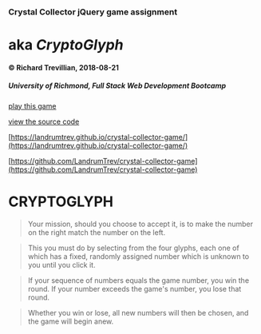 ### Crystal Collector jQuery game assignment
# aka _CryptoGlyph_
#### © Richard Trevillian, 2018-08-21
##### University of Richmond, Full Stack Web Development Bootcamp

[play this game](https://landrumtrev.github.io/crystal-collector-game/)

[view the source code](https://github.com/LandrumTrev/crystal-collector-game)

[https://landrumtrev.github.io/crystal-collector-game/](https://landrumtrev.github.io/crystal-collector-game/)

[https://github.com/LandrumTrev/crystal-collector-game](https://github.com/LandrumTrev/crystal-collector-game)

# CRYPTOGLYPH
>Your mission, should you choose to accept it, is to make the number on the right match the number on the left.

>This you must do by selecting from the four glyphs, each one of which has a fixed, randomly assigned number which is unknown to you until you click it.

>If your sequence of numbers equals the game number, you win the round. If your number exceeds the game's number, you lose that round.

>Whether you win or lose, all new numbers will then be chosen, and the game will begin anew.